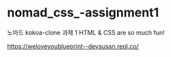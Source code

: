 # nomad_css_-assignment1
노마드 kokoa-clone 과제 1
HTML & CSS are so much fun!

https://weloveyoublueprint--devsusan.repl.co/
